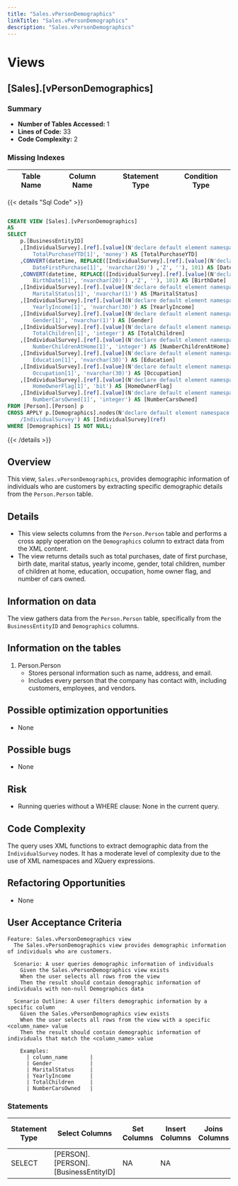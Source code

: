 ```yaml
---
title: "Sales.vPersonDemographics"
linkTitle: "Sales.vPersonDemographics"
description: "Sales.vPersonDemographics"
---
```


# Views

## [Sales].[vPersonDemographics]
### Summary


- **Number of Tables Accessed:** 1
- **Lines of Code:** 33
- **Code Complexity:** 2
### Missing Indexes

| Table Name | Column Name | Statement Type | Condition Type |
|---|---|---|---|



{{< details "Sql Code" >}}
```sql

CREATE VIEW [Sales].[vPersonDemographics] 
AS 
SELECT 
    p.[BusinessEntityID] 
    ,[IndividualSurvey].[ref].[value](N'declare default element namespace "http://schemas.microsoft.com/sqlserver/2004/07/adventure-works/IndividualSurvey"; 
        TotalPurchaseYTD[1]', 'money') AS [TotalPurchaseYTD] 
    ,CONVERT(datetime, REPLACE([IndividualSurvey].[ref].[value](N'declare default element namespace "http://schemas.microsoft.com/sqlserver/2004/07/adventure-works/IndividualSurvey"; 
        DateFirstPurchase[1]', 'nvarchar(20)') ,'Z', ''), 101) AS [DateFirstPurchase] 
    ,CONVERT(datetime, REPLACE([IndividualSurvey].[ref].[value](N'declare default element namespace "http://schemas.microsoft.com/sqlserver/2004/07/adventure-works/IndividualSurvey"; 
        BirthDate[1]', 'nvarchar(20)') ,'Z', ''), 101) AS [BirthDate] 
    ,[IndividualSurvey].[ref].[value](N'declare default element namespace "http://schemas.microsoft.com/sqlserver/2004/07/adventure-works/IndividualSurvey"; 
        MaritalStatus[1]', 'nvarchar(1)') AS [MaritalStatus] 
    ,[IndividualSurvey].[ref].[value](N'declare default element namespace "http://schemas.microsoft.com/sqlserver/2004/07/adventure-works/IndividualSurvey"; 
        YearlyIncome[1]', 'nvarchar(30)') AS [YearlyIncome] 
    ,[IndividualSurvey].[ref].[value](N'declare default element namespace "http://schemas.microsoft.com/sqlserver/2004/07/adventure-works/IndividualSurvey"; 
        Gender[1]', 'nvarchar(1)') AS [Gender] 
    ,[IndividualSurvey].[ref].[value](N'declare default element namespace "http://schemas.microsoft.com/sqlserver/2004/07/adventure-works/IndividualSurvey"; 
        TotalChildren[1]', 'integer') AS [TotalChildren] 
    ,[IndividualSurvey].[ref].[value](N'declare default element namespace "http://schemas.microsoft.com/sqlserver/2004/07/adventure-works/IndividualSurvey"; 
        NumberChildrenAtHome[1]', 'integer') AS [NumberChildrenAtHome] 
    ,[IndividualSurvey].[ref].[value](N'declare default element namespace "http://schemas.microsoft.com/sqlserver/2004/07/adventure-works/IndividualSurvey"; 
        Education[1]', 'nvarchar(30)') AS [Education] 
    ,[IndividualSurvey].[ref].[value](N'declare default element namespace "http://schemas.microsoft.com/sqlserver/2004/07/adventure-works/IndividualSurvey"; 
        Occupation[1]', 'nvarchar(30)') AS [Occupation] 
    ,[IndividualSurvey].[ref].[value](N'declare default element namespace "http://schemas.microsoft.com/sqlserver/2004/07/adventure-works/IndividualSurvey"; 
        HomeOwnerFlag[1]', 'bit') AS [HomeOwnerFlag] 
    ,[IndividualSurvey].[ref].[value](N'declare default element namespace "http://schemas.microsoft.com/sqlserver/2004/07/adventure-works/IndividualSurvey"; 
        NumberCarsOwned[1]', 'integer') AS [NumberCarsOwned] 
FROM [Person].[Person] p 
CROSS APPLY p.[Demographics].nodes(N'declare default element namespace "http://schemas.microsoft.com/sqlserver/2004/07/adventure-works/IndividualSurvey"; 
    /IndividualSurvey') AS [IndividualSurvey](ref) 
WHERE [Demographics] IS NOT NULL;

```
{{< /details >}}
## Overview

This view, `Sales.vPersonDemographics`, provides demographic information of individuals who are customers by extracting specific demographic details from the `Person.Person` table.

## Details

- This view selects columns from the `Person.Person` table and performs a cross apply operation on the `Demographics` column to extract data from the XML content.
- The view returns details such as total purchases, date of first purchase, birth date, marital status, yearly income, gender, total children, number of children at home, education, occupation, home owner flag, and number of cars owned.

## Information on data

The view gathers data from the `Person.Person` table, specifically from the `BusinessEntityID` and `Demographics` columns.

## Information on the tables

1. Person.Person
    - Stores personal information such as name, address, and email.
    - Includes every person that the company has contact with, including customers, employees, and vendors.

## Possible optimization opportunities

- None

## Possible bugs

- None

## Risk

- Running queries without a WHERE clause: None in the current query.

## Code Complexity

The query uses XML functions to extract demographic data from the `IndividualSurvey` nodes. It has a moderate level of complexity due to the use of XML namespaces and XQuery expressions.

## Refactoring Opportunities

- None

## User Acceptance Criteria

```
Feature: Sales.vPersonDemographics view
  The Sales.vPersonDemographics view provides demographic information of individuals who are customers.

  Scenario: A user queries demographic information of individuals
    Given the Sales.vPersonDemographics view exists
    When the user selects all rows from the view
    Then the result should contain demographic information of individuals with non-null Demographics data

  Scenario Outline: A user filters demographic information by a specific column
    Given the Sales.vPersonDemographics view exists
    When the user selects all rows from the view with a specific <column_name> value
    Then the result should contain demographic information of individuals that match the <column_name> value

    Examples:
      | column_name       |
      | Gender            |
      | MaritalStatus     |
      | YearlyIncome      |
      | TotalChildren     |
      | NumberCarsOwned   |
```
### Statements

| Statement Type | Select Columns | Set Columns | Insert Columns | Joins Columns | Where Columns | Order By Columns | Group By Columns | Having Columns | Table Name |
|---|---|---|---|---|---|---|---|---|---|
| SELECT | [PERSON].[PERSON].[BusinessEntityID] | NA | NA |  | [PERSON].[PERSON].[Demographics] |  |  |  | [Person].[Person] |

